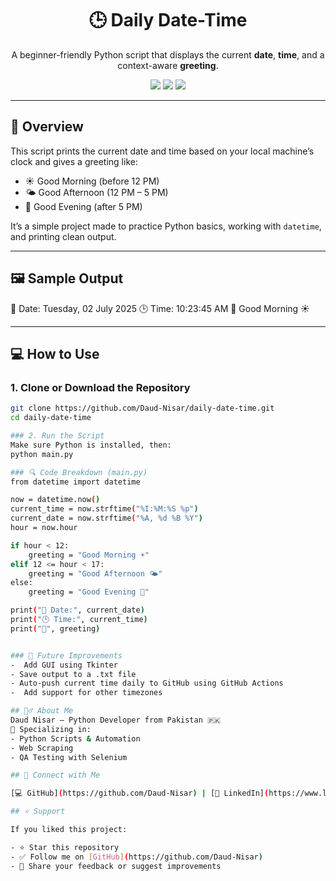 <h1 align="center">🕒 Daily Date-Time</h1>

<p align="center">
  A beginner-friendly Python script that displays the current <strong>date</strong>, <strong>time</strong>, and a context-aware <strong>greeting</strong>.
</p>

<p align="center">
  <img src="https://img.shields.io/badge/Language-Python-blue?style=flat-square">
  <img src="https://img.shields.io/github/last-commit/Daud-Nisar/daily-date-time?style=flat-square">
  <img src="https://img.shields.io/github/repo-size/Daud-Nisar/daily-date-time?style=flat-square">
</p>

---

## 📌 Overview

This script prints the current date and time based on your local machine’s clock and gives a greeting like:

- ☀️ Good Morning (before 12 PM)
- 🌤️ Good Afternoon (12 PM – 5 PM)
- 🌙 Good Evening (after 5 PM)

It’s a simple project made to practice Python basics, working with `datetime`, and printing clean output.

---

## 🖼️ Sample Output

📅 Date: Tuesday, 02 July 2025
🕒 Time: 10:23:45 AM
👋 Good Morning ☀️

---

## 💻 How to Use

### 1. Clone or Download the Repository
```bash
git clone https://github.com/Daud-Nisar/daily-date-time.git
cd daily-date-time

### 2. Run the Script
Make sure Python is installed, then:
python main.py

### 🔍 Code Breakdown (main.py)
from datetime import datetime

now = datetime.now()
current_time = now.strftime("%I:%M:%S %p")
current_date = now.strftime("%A, %d %B %Y")
hour = now.hour

if hour < 12:
    greeting = "Good Morning ☀️"
elif 12 <= hour < 17:
    greeting = "Good Afternoon 🌤️"
else:
    greeting = "Good Evening 🌙"

print("📅 Date:", current_date)
print("🕒 Time:", current_time)
print("👋", greeting)


### 🚀 Future Improvements
-  Add GUI using Tkinter
- Save output to a .txt file
- Auto-push current time daily to GitHub using GitHub Actions
-  Add support for other timezones

## 🙋‍♂️ About Me
Daud Nisar — Python Developer from Pakistan 🇵🇰
💼 Specializing in:
- Python Scripts & Automation
- Web Scraping
- QA Testing with Selenium

## 🔗 Connect with Me

[💻 GitHub](https://github.com/Daud-Nisar) | [💼 LinkedIn](https://www.linkedin.com/in/daud-nisar-aa88a9222/) | [🧰 Upwork](https://www.upwork.com/freelancers/~0152296150762df3c8?mp_source=share)

## ⭐️ Support

If you liked this project:

- ⭐️ Star this repository  
- ✅ Follow me on [GitHub](https://github.com/Daud-Nisar)  
- 💬 Share your feedback or suggest improvements





